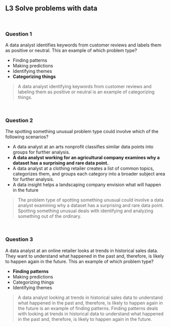 ## L3 Solve problems with data

&nbsp;

### Question 1

A data analyst identifies keywords from customer reviews and labels them as positive or neutral. This an example of which problem type?

* Finding patterns
* Making predictions
* Identifying themes
* **Categorizing things**

> A data analyst identifying keywords from customer reviews and labeling them as positive or neutral is an example of categorizing things. 

&nbsp;

### Question 2

The spotting something unusual problem type could involve which of the following scenarios?

* A data analyst at an arts nonprofit classifies similar data points into groups for further analysis.
* **A data analyst working for an agricultural company examines why a dataset has a surprising and rare data point.**
* A data analyst at a clothing retailer creates a list of common topics, categorizes them, and groups each category into a broader subject area for further analysis.
* A data insight helps a landscaping company envision what will happen in the future

> The problem type of spotting something unusual could involve a data analyst examining why a dataset has a surprising and rare data point. Spotting something unusual deals with identifying and analyzing something out of the ordinary.

&nbsp;

### Question 3

A data analyst at an online retailer looks at trends in historical sales data. They want to understand what happened in the past and, therefore, is likely to happen again in the future. This an example of which problem type?

* **Finding patterns**
* Making predictions
* Categorizing things
* Identifying themes

> A data analyst looking at trends in historical sales data to understand what happened in the past and, therefore, is likely to happen again in the future is an example of finding patterns. Finding patterns deals with looking at trends in historical data to understand what happened in the past and, therefore, is likely to happen again in the future.